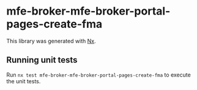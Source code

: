# mfe-broker-mfe-broker-portal-pages-create-fma

This library was generated with [Nx](https://nx.dev).

## Running unit tests

Run `nx test mfe-broker-mfe-broker-portal-pages-create-fma` to execute the unit tests.
